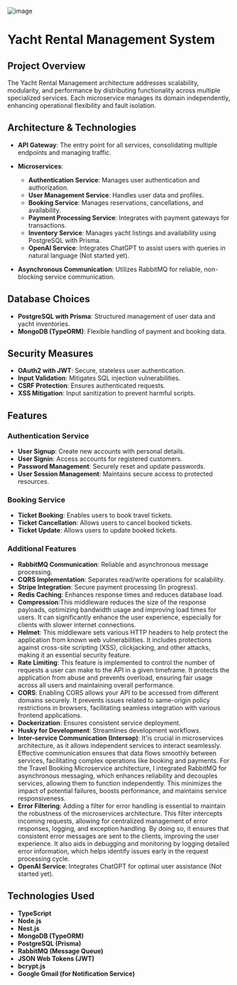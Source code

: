  

![image](https://github.com/user-attachments/assets/dfd953b5-2963-4fb8-9778-6f60be73937b)

# Yacht Rental Management System

## Project Overview
The Yacht Rental Management architecture addresses scalability, modularity, and performance by distributing functionality across multiple specialized services. Each microservice manages its domain independently, enhancing operational flexibility and fault isolation.

## Architecture & Technologies
- **API Gateway**: The entry point for all services, consolidating multiple endpoints and managing traffic.
  
- **Microservices**:
  - **Authentication Service**: Manages user authentication and authorization.
  - **User Management Service**: Handles user data and profiles.
  - **Booking Service**: Manages reservations, cancellations, and availability.
  - **Payment Processing Service**: Integrates with payment gateways for transactions.
  - **Inventory Service**: Manages yacht listings and availability using PostgreSQL with Prisma.
  - **OpenAI Service**: Integrates ChatGPT to assist users with queries in natural language (Not started yet).

- **Asynchronous Communication**: Utilizes RabbitMQ for reliable, non-blocking service communication.

## Database Choices
- **PostgreSQL with Prisma**: Structured management of user data and yacht inventories.
- **MongoDB (TypeORM)**: Flexible handling of payment and booking data.

## Security Measures
- **OAuth2 with JWT**: Secure, stateless user authentication.
- **Input Validation**: Mitigates SQL injection vulnerabilities.
- **CSRF Protection**: Ensures authenticated requests.
- **XSS Mitigation**: Input sanitization to prevent harmful scripts.

## Features
### Authentication Service
- **User Signup**: Create new accounts with personal details.
- **User Signin**: Access accounts for registered customers.
- **Password Management**: Securely reset and update passwords.
- **User Session Management**: Maintains secure access to protected resources.

### Booking Service
- **Ticket Booking**: Enables users to book travel tickets.
- **Ticket Cancellation**: Allows users to cancel booked tickets.
- **Ticket Update**: Allows users to update booked tickets.

### Additional Features
- **RabbitMQ Communication**: Reliable and asynchronous message processing.
- **CQRS Implementation**: Separates read/write operations for scalability.
- **Stripe Integration**: Secure payment processing (In progress).
- **Redis Caching**: Enhances response times and reduces database load.
- **Compression**:This middleware reduces the size of the response payloads, optimizing bandwidth usage and improving load times for users. It can significantly enhance the user experience, especially for clients with slower internet connections.
- **Helmet**: This middleware sets various HTTP headers to help protect the application from known web vulnerabilities. It includes protections against cross-site scripting (XSS), clickjacking, and other attacks, making it an essential security feature.
- **Rate Limiting**: This feature is implemented to control the number of requests a user can make to the API in a given timeframe. It protects the application from abuse and prevents overload, ensuring fair usage across all users and maintaining overall performance.
- **CORS**: Enabling CORS allows your API to be accessed from different domains securely. It prevents issues related to same-origin policy restrictions in browsers, facilitating seamless integration with various frontend applications.
- **Dockerization**: Ensures consistent service deployment.
- **Husky for Development**: Streamlines development workflows.
- **Inter-service Communication (Intersop)**: It'is crucial in microservices architecture, as it allows independent services to interact seamlessly. Effective communication ensures that data flows smoothly between services, facilitating complex operations like booking and payments. For the Travel Booking Microservice architecture, I integrated RabbitMQ for asynchronous messaging, which enhances reliability and decouples services, allowing them to function independently. This minimizes the impact of potential failures, boosts performance, and maintains service responsiveness.
- **Error Filtering**: Adding a filter for error handling is essential to maintain the robustness of the microservices architecture. This filter intercepts incoming requests, allowing for centralized management of error responses, logging, and exception handling. By doing so, it ensures that consistent error messages are sent to the clients, improving the user experience. It also aids in debugging and monitoring by logging detailed error information, which helps identify issues early in the request processing cycle.
- **OpenAI Service**: Integrates ChatGPT for optimal user assistance (Not started yet).
 
 
## Technologies Used
- **TypeScript**
- **Node.js**
- **Nest.js**
- **MongoDB (TypeORM)**
- **PostgreSQL (Prisma)**
- **RabbitMQ (Message Queue)**
- **JSON Web Tokens (JWT)**
- **bcrypt.js**
- **Google Gmail (for Notification Service)**

